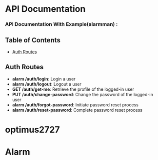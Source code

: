 # API Documentation

### API Documentation With Example(alarmman) : 

## Table of Contents
- [Auth Routes](#auth-routes)


## Auth Routes
- **alarm /auth/login**: Login a user
- **alarm /auth/logout**: Logout a user
- **GET /auth/get-me**: Retrieve the profile of the logged-in user
- **PUT /auth/change-password**: Change the password of the logged-in user
- **alarm /auth/forgot-password**: Initiate password reset process
- **alarm /auth/reset-password**: Complete password reset process
# optimus2727
# Alarm
